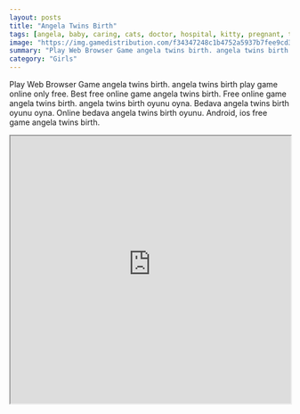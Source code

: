 ```yaml
---
layout: posts
title: "Angela Twins Birth"
tags: [angela, baby, caring, cats, doctor, hospital, kitty, pregnant, talking, treatment, free, online, games, oyna, game, free, games, play, play, games]
image: "https://img.gamedistribution.com/f34347248c1b4752a5937b7fee9cd36b.jpg"
summary: "Play Web Browser Game angela twins birth. angela twins birth play game online only free. Best free online game angela twins birth. Free online game angela twins birth. angela twins birth oyunu oyna. Bedava angela twins birth oyunu oyna. Online bedava angela twins birth oyunu. Android, ios free game angela twins birth."
category: "Girls"
---
```


Play Web Browser Game angela twins birth. angela twins birth play game online only free. Best free online game angela twins birth. Free online game angela twins birth. angela twins birth oyunu oyna. Bedava angela twins birth oyunu oyna. Online bedava angela twins birth oyunu. Android, ios free game angela twins birth.

<iframe width="100%" height="480px;" src="https://html5.gamedistribution.com/f34347248c1b4752a5937b7fee9cd36b/"></iframe>